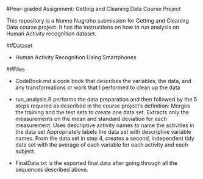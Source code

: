 #Peer-graded Assignment: Getting and Cleaning Data Course Project

This repository is a Nunno Nugroho submission for Getting and Cleaning Data course project. It has the instructions on how to run analysis on Human Activity recognition dataset.

##Dataset
  * Human Activity Recognition Using Smartphones

##Files
   * CodeBook.md a code book that describes the variables, the data, and any transformations or work that I performed to clean up the data

   * run_analysis.R performs the data preparation and then followed by the 5 steps required as described in the course project’s definition:
         Merges the training and the test sets to create one data set.
         Extracts only the measurements on the mean and standard deviation for each measurement.
         Uses descriptive activity names to name the activities in the data set
         Appropriately labels the data set with descriptive variable names.
         From the data set in step 4, creates a second, independent tidy data set with the average of each variable for each activity and each subject.
  * FinalData.txt is the exported final data after going through all the sequences described above.

